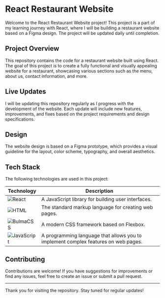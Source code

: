 # React Restaurant Website

Welcome to the React Restaurant Website project! 
This project is a part of my learning journey with React, where I will be building a restaurant website based on a Figma design. 
The project will be updated daily until completion.

## Project Overview

This repository contains the code for a restaurant website built using React. 
The goal of this project is to create a fully functional and visually appealing website for a restaurant, showcasing various sections such as the menu, about us, contact information, and more.

## Live Updates

I will be updating this repository regularly as I progress with the development of the website.
 Each update will include new features, improvements, and fixes based on the project requirements and design specifications.

## Design

The website design is based on a Figma prototype, which provides a visual guideline for the layout, color scheme, typography, and overall aesthetics.

## Tech Stack

The following technologies are used in this project:

| Technology | Description |
|------------|-------------|
| ![React](https://img.shields.io/badge/react-%2320232a.svg?style=for-the-badge&logo=react&logoColor=%2361DAFB)  | A JavaScript library for building user interfaces. |
| ![HTML](https://img.shields.io/badge/html-%23E34F26.svg?style=for-the-badge&logo=html5&logoColor=white) | The standard markup language for creating web pages. |
| ![BulmaCSS](https://img.shields.io/badge/Bulma-%2300D1B2.svg?style=for-the-badge&logo=bulma&logoColor=white) | A modern CSS framework based on Flexbox. |
| ![JavaScript](https://img.shields.io/badge/javascript-%23F7DF1E.svg?style=for-the-badge&logo=javascript&logoColor=black) | A programming language that allows you to implement complex features on web pages. |


## Contributing

Contributions are welcome! If you have suggestions for improvements or find any issues, feel free to create an issue or submit a pull request.

---

Thank you for visiting the repository. Stay tuned for regular updates!


